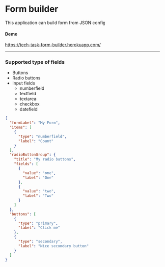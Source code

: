 # Form builder #

This application can build form from JSON config

#### Demo ###

https://tech-task-form-builder.herokuapp.com/

---

### Supported type of fields ###
- Buttons
- Radio buttons
- Input fields
    - numberfield
    - textfield
    - textarea
    - checkbox
    - datefield

```json
{
  "formLabel": "My Form",
  "items": [
    {
      "type": "numberfield",
      "label": "Count"
    }
  ],
  "radioButtonGroup": {
    "title": "My radio buttons",
    "fields": [
      {
        "value": "one",
        "label": "One"
      },
      {
        "value": "two",
        "label": "Two"
      }
    ]
  },
  "buttons": [
    {
      "type": "primary",
      "label": "Click me"
    },
    {
      "type": "secondary",
      "label": "Nice secondary button"
    }
  ]
}
```